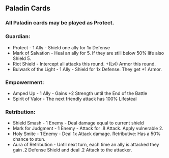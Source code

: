 ## Paladin Cards

### All Paladin cards may be played as Protect.

### Guardian:

- Protect - 1 Ally - Shield one ally for 1x Defense
- Mark of Salvation - Heal an ally for 5. If they are still below 50% life also Shield 5.
- Riot Shield - Intercept all attacks this round. +(Lvl) Armor this round.
- Bulwark of the Light - 1 Ally - Shield for 1x Defense. They get +1 Armor.

### Empowerment:

- Amped Up - 1 Ally - Gains +2 Strength until the End of the Battle
- Spirit of Valor - The next friendly attack has 100% Lifesteal

### Retribution:

- Shield Smash - 1 Enemy - Deal damage equal to current shield
- Mark for Judgment - 1 Enemy - Attack for .8 Attack. Apply vulnerable 2.
- Holy Smite - 1 Enemy - Deal 1x Attack damage. Retributive: Has a 50% chance to stun.
- Aura of Retribution - Until next turn, each time an ally is attacked they gain .2 Defense Shield and deal .2 Attack to the attacker.
